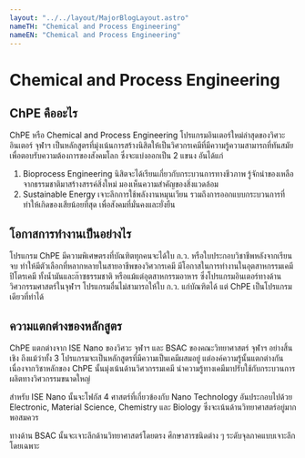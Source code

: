 ```yaml
---
layout: "../../layout/MajorBlogLayout.astro"
nameTH: "Chemical and Process Engineering"
nameEN: "Chemical and Process Engineering"
---
```



# Chemical and Process Engineering
## ChPE คืออะไร 
ChPE หรือ Chemical and Process Engineering โปรแกรมอินเตอร์ใหม่ล่าสุดของวิศวะอินเตอร์ จุฬาฯ  เป็นหลักสูตรที่มุ่งเน้นการสร้างนิสิตให้เป็นวิศวกรเคมีที่มีความรู้ความสามารถที่ทันสมัยเพื่อตอบรับความต้องการของสังคมโลก ซึ่งจะแบ่งออกเป็น 2 แขนง อันได้แก่ 
1. Bioprocess Engineering นิสิตจะได้เรียนเกี่ยวกับกระบวนการทางชีวภาพ รู้จักนำของเหลือจากธรรมชาติมาสร้างสรรค์สิ่งใหม่ มองเห็นความสำคัญของสิ่งแวดล้อม
2. Sustainable Energy เจาะลึกการใช้พลังงานหมุนเวียน รวมถึงการออกแบบกระบวนการที่ทำให้เกิดของเสียน้อยที่สุด เพื่อสังคมที่มั่นคงและยั่งยืน 


## โอกาสการทำงานเป็นอย่างไร
โปรแกรม ChPE มีความพิเศษตรงที่บัณฑิตทุกคนจะได้ใบ ก.ว. หรือใบประกอบวิชาชีพหลังจากเรียนจบ ทำให้มีตัวเลือกที่หลากหลายในสายอาชีพของวิศวกรเคมี มีโอกาสในการทำงานในอุตสาหกรรมเคมี ปิโตรเคมี ทั้งน้ำมันและก๊าซธรรมชาติ หรือแม้แต่อุตสาหกรรมอาหาร ซึ่งโปรแกรมอินเตอร์ทางด้านวิศวกรรมศาสตร์ในจุฬาฯ โปรแกรมอื่นไม่สามารถให้ใบ ก.ว. แก่บัณฑิตได้ แต่ ChPE เป็นโปรแกรมเดียวที่ทำได้


## ความแตกต่างของหลักสูตร
ChPE แตกต่างจาก ISE Nano ของวิศวะ จุฬาฯ และ BSAC ของคณะวิทยาศาสตร์ จุฬาฯ อย่างสิ้นเชิง ถึงแม้ว่าทั้ง 3 โปรแกรมจะเป็นหลักสูตรที่มีความเป็นเคมีผสมอยู่ แต่องค์ความรู้นั้นแตกต่างกัน เนื่องจากวิชาหลักของ ChPE นั้นมุ่งเน้นด้านวิศวกรรมเคมี นำความรู้ทางเคมีมาปรับใช้กับกระบวนการผลิตทางวิศวกรรมขนาดใหญ่ 

สำหรับ ISE Nano นั้นจะโฟกัส 4 ศาสตร์ที่เกี่ยวข้องกับ Nano Technology อันประกอบไปด้วย Electronic, Material Science, Chemistry และ Biology ซึ่งจะเน้นด้านวิทยาศาสตร์อยู่มากพอสมควร

ทางด้าน BSAC นั้นจะเจาะลึกด้านวิทยาศาสตร์โดยตรง ศึกษาสารชนิดต่าง ๆ ระดับจุลภาคแบบเจาะลึกโดยเฉพาะ